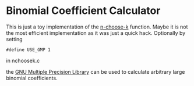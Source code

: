 Binomial Coefficient Calculator
===============================

This is just a toy implementation of the [n-choose-k](https://en.wikipedia.org/wiki/Binomial_coefficient)
function. Maybe it is not the most efficient implementation
as it was just a quick hack. Optionally by setting

    #define USE_GMP 1

in
    nchoosek.c

the [GNU Multiple Precision Library](http://libgmp.org) can
be used to calculate arbitrary large binomial coefficients.
